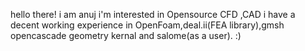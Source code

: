 hello there!
i am anuj
i'm interested in Opensource CFD ,CAD
i have a decent working experience in OpenFoam,deal.ii(FEA library),gmsh opencascade geometry kernal and salome(as a user).
:)
